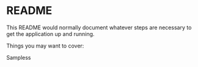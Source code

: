 # README

This README would normally document whatever steps are necessary to get the
application up and running.

Things you may want to cover:

Sampless